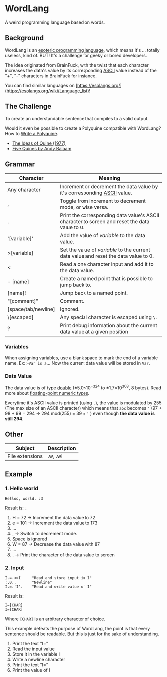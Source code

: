 # WordLang
 A weird programming language based on words.

## Background

WordLang is an [esoteric programming language](https://en.wikipedia.org/wiki/Esoteric_programming_language), which means it's ... totally useless, kind of. BUT! It's a challenge for geeky or bored developers.

The idea originated from BrainFuck, with the twist that each character increases the data's value by its corresponding [ASCII](https://en.wikipedia.org/wiki/ASCII) value instead of the "+", "-" characters in BrainFuck for instance.

You can find similar languages on [https://esolangs.org/](https://esolangs.org/wiki/Language_list)!

## The Challenge

To create an understandable sentence that compiles to a valid output.

Would it even be possible to create a Polyquine compatible with WordLang? How to [Write a Polyquine](https://codegolf.stackexchange.com/questions/37464/write-a-polyquine).

* [The Ideas of Quine (1977)](https://www.youtube.com/watch?v=B2fLyvsHHaQ)
* [Five Quines by Andy Balaam](https://www.youtube.com/watch?v=JQ_Fylah0Cg)

## Grammar

| Character     | Meaning                                                      |
| ------------- | ------------------------------------------------------------ |
| Any character | Increment or decrement the data value by it's corresponding [ASCII](https://en.wikipedia.org/wiki/ASCII) value. |
| ,             | Toggle from increment to decrement mode, or wise versa.      |
| .             | Print the corresponding data value's ASCII character to screen and reset the data value to 0. |
| '[variable]'  | Add the value of *variable* to the data value.               |
| \>[variable]  | Set the value of *variable* to the current data value and reset the data value to 0.       |
| <             | Read a one character input and add it to the data value.     |
| - [name]      | Create a named point that is possible to jump back to.       |
| [name]!       | Jump back to a named point.                                  |
| "[comment]"   | Comment.                                                     |
| [space/tab/newline]   | Ignored.                                                     |
| \\[escaped]   | Any special character is escaped using `\`.                  |
| ?             | Print debug information about the current data value at a given position |

### Variables
When assigning variables, use a blank space to mark the end of a variable name. Ex: `>Var is a`... Now the current data value will be stored in `Var`.

### Data Value
The data value is of type [double](https://docs.microsoft.com/en-us/dotnet/api/system.double) (±5.0×10<sup>−324</sup> to ±1.7×10<sup>308</sup>,	8 bytes). Read more about [floating-point numeric types](https://docs.microsoft.com/en-us/dotnet/csharp/language-reference/builtin-types/floating-point-numeric-types).

Everytime it's ASCII value is printed (using `.`), the value is modulated by 255 (The max size of an ASCII character) which means that `abc` becomes `'` (97 + 98 + 99 = 294 → 294 mod(255) = 39 = `'` ) even though **the data value is still 294**.

## Other

| Subject         | Description |
| --------------- | ----------- |
| File extensions | .w, .wl     |

## Example

### 1. Hello world

```
Helloo, world. :3
```

Result is: `;`

1. H = 72 → Increment the data value to 72
2. e = 101 → Increment the data value to 173
3. ...
4. , → Switch to decrement mode.
5. Space is ignored
6. W = 87 → Decrease the data value with 87
7. ...
8. . → Print the character of the data value to screen

### 2. Input

```
I.=.<>I		"Read and store input in I"
:,0.,		"Newline"
I.=.'I'.	"Read and write value of I"
```

Result is:
```
I=[CHAR]
I=[CHAR]
```
Where `[CHAR]` is an arbitrary character of choice.

This example defeats the purpose of WordLang, the point is that every sentence should be readable. But this is just for the sake of understanding.

1. Print the text "I="
2. Read the input value
3. Store it in the variable I
4. Write a newline character
5. Print the text "I="
6. Print the value of I
